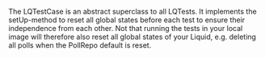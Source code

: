 The LQTestCase is an abstract superclass to all LQTests. It implements the setUp-method to reset all global states before each test to ensure their independence from each other.
Not that running the tests in your local image will therefore also reset all global states of your Liquid, e.g. deleting all polls when the PollRepo default is reset.